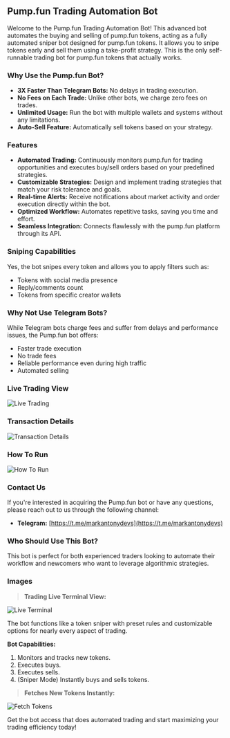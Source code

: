 ## Pump.fun Trading Automation Bot

Welcome to the Pump.fun Trading Automation Bot! This advanced bot automates the buying and selling of pump.fun tokens, acting as a fully automated sniper bot designed for pump.fun tokens. It allows you to snipe tokens early and sell them using a take-profit strategy. This is the only self-runnable trading bot for pump.fun tokens that actually works.

### Why Use the Pump.fun Bot?

- **3X Faster Than Telegram Bots:** No delays in trading execution.
- **No Fees on Each Trade:** Unlike other bots, we charge zero fees on trades.
- **Unlimited Usage:** Run the bot with multiple wallets and systems without any limitations.
- **Auto-Sell Feature:** Automatically sell tokens based on your strategy.

### Features

* **Automated Trading:** Continuously monitors pump.fun for trading opportunities and executes buy/sell orders based on your predefined strategies.
* **Customizable Strategies:** Design and implement trading strategies that match your risk tolerance and goals.
* **Real-time Alerts:** Receive notifications about market activity and order execution directly within the bot.
* **Optimized Workflow:** Automates repetitive tasks, saving you time and effort.
* **Seamless Integration:** Connects flawlessly with the pump.fun platform through its API.

### Sniping Capabilities

Yes, the bot snipes every token and allows you to apply filters such as:
- Tokens with social media presence
- Reply/comments count
- Tokens from specific creator wallets

### Why Not Use Telegram Bots?

While Telegram bots charge fees and suffer from delays and performance issues, the Pump.fun bot offers:
- Faster trade execution
- No trade fees
- Reliable performance even during high traffic
- Automated selling

### Live Trading View

![Live Trading](https://raw.githubusercontent.com/pumpfun/pump.fun-bot/main/pump.fun-bot.gif)

### Transaction Details

![Transaction Details](https://raw.githubusercontent.com/markantonydevs/pump.fun/main/Screenshot%202024-07-17%20150249.png)

### How To Run

![How To Run](https://youtu.be/J9x8PbjrW2E)

### Contact Us

If you're interested in acquiring the Pump.fun bot or have any questions, please reach out to us through the following channel:

* **Telegram:** [https://t.me/markantonydevs](https://t.me/markantonydevs)

### Who Should Use This Bot?

This bot is perfect for both experienced traders looking to automate their workflow and newcomers who want to leverage algorithmic strategies.

### Images

> **Trading Live Terminal View:**

![Live Terminal](https://raw.githubusercontent.com/pumpfun/pump.fun-bot/main/pump.fun-bot.gif)

The bot functions like a token sniper with preset rules and customizable options for nearly every aspect of trading.

**Bot Capabilities:**
1. Monitors and tracks new tokens.
2. Executes buys.
3. Executes sells.
4. (Sniper Mode) Instantly buys and sells tokens.

> **Fetches New Tokens Instantly:**

![Fetch Tokens](https://raw.githubusercontent.com/pumpfun/pump.fun-bot/main/pump.fun-bot.gif)

Get the bot access that does automated trading and start maximizing your trading efficiency today!
